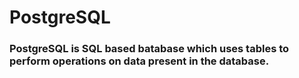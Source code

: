 # PostgreSQL
### PostgreSQL is SQL based batabase which uses tables to perform operations on data present in the database.

